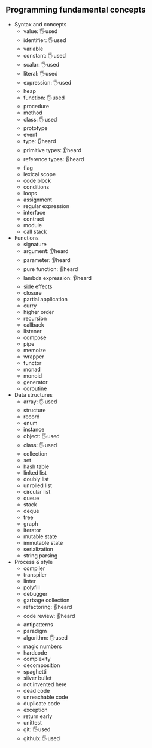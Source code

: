 ## Programming fundamental concepts

- Syntax and concepts
  - value: 🖐️used 
  - identifier: 🖐️used
  - variable
  - constant: 🖐️used
  - scalar: 🖐️used
  - literal: 🖐️used
  - expression: 🖐️used
  - heap
  - function: 🖐️used
  - procedure
  - method
  - class: 🖐️used
  - prototype
  - event
  - type: 👂heard
  - primitive types: 👂heard
  - reference types: 👂heard
  - flag
  - lexical scope
  - code block
  - conditions
  - loops
  - assignment
  - regular expression
  - interface
  - contract
  - module
  - call stack
- Functions
  - signature
  - argument: 👂heard
  - parameter: 👂heard
  - pure function: 👂heard
  - lambda expression: 👂heard
  - side effects
  - closure
  - partial application
  - curry
  - higher order
  - recursion
  - callback
  - listener
  - compose
  - pipe
  - memoize
  - wrapper
  - functor
  - monad
  - monoid
  - generator
  - coroutine
- Data structures
  - array: 🖐️used
  - structure
  - record
  - enum
  - instance
  - object: 🖐️used
  - class: 🖐️used
  - collection
  - set
  - hash table
  - linked list
  - doubly list
  - unrolled list
  - circular list
  - queue
  - stack
  - deque
  - tree
  - graph
  - iterator
  - mutable state
  - immutable state
  - serialization
  - string parsing
- Process & style
  - compiler
  - transpiler
  - linter
  - polyfill
  - debugger
  - garbage collection
  - refactoring: 👂heard
  - code review: 👂heard
  - antipatterns
  - paradigm
  - algorithm: 🖐️used
  - magic numbers
  - hardcode
  - complexity
  - decomposition
  - spaghetti
  - silver bullet
  - not invented here
  - dead code
  - unreachable code
  - duplicate code
  - exception
  - return early
  - unittest
  - git: 🖐️used
  - github: 🖐️used

